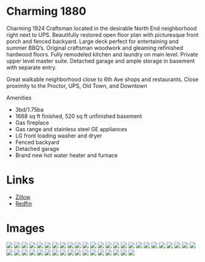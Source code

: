 # Charming 1880

Charming 1924 Craftsman located in the desirable North End neighborhood right next to UPS.  Beautifully restored open floor plan with picturesque front porch and fenced backyard. Large deck perfect for entertaining and summer BBQ’s. Original craftsman woodwork and gleaming refinished hardwood floors. Fully remodeled kitchen and laundry on main level. Private upper level master suite. Detached garage and ample storage in basement with separate entry.

Great walkable neighborhood close to 6th Ave shops and restaurants. Close proximity to the Proctor, UPS, Old Town, and Downtown

Amenities
* 3bd/1.75ba
* 1668 sq ft finished, 520 sq ft unfinished basement
* Gas fireplace
* Gas range and stainless steel GE appliances
* LG front loading washer and dryer
* Fenced backyard
* Detached garage
* Brand new hot water heater and furnace

# Links
* [Zillow](https://www.zillow.com/homedetails/1002-Spruce-St-Boulder-CO-80302/13183187_zpid/?view=public)
* [Redfin](https://www.redfin.com/CO/Boulder/1002-Spruce-St-80302/home/35179762)

# Images
![](img/1.jpg)
![](img/2.jpg)
![](img/3.jpg)
![](img/4.jpg)
![](img/5.jpg)
![](img/6.jpg)
![](img/7.jpg)
![](img/8.jpg)
![](img/9.jpg)
![](img/10.jpg)
![](img/11.jpg)
![](img/12.jpg)
![](img/13.jpg)
![](img/14.jpg)
![](img/15.jpg)
![](img/16.jpg)
![](img/17.jpg)
![](img/18.jpg)
![](img/19.jpg)
![](img/20.jpg)
![](img/21.jpg)
![](img/22.jpg)
![](img/23.jpg)
![](img/24.jpg)
![](img/25.jpg)
![](img/26.jpg)
![](img/27.jpg)
![](img/28.jpg)
![](img/29.jpg)
![](img/30.jpg)
![](img/31.jpg)
![](img/32.jpg)
![](img/33.jpg)
![](img/34.jpg)
![](img/35.jpg)
![](img/36.jpg)
![](img/37.jpg)
![](img/38.jpg)
![](img/39.jpg)
![](img/40.jpg)
![](img/41.jpg)
![](img/42.jpg)
